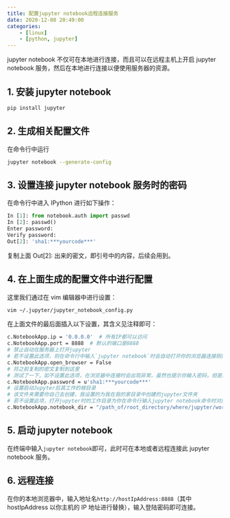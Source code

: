 ```yaml
---
title: 配置jupyter notebook远程连接服务
date: 2020-12-08 20:49:00
categories:
    - [linux]
    - [python, jupyter]
---
```


jupyter notebook 不仅可在本地进行连接，而且可以在远程主机上开启 jupyter notebook 服务，然后在本地进行连接以便使用服务器的资源。

<!-- more -->

## 1. 安装 jupyter notebook

```bash
pip install jupyter
```

## 2. 生成相关配置文件

在命令行中运行

```bash
jupyter notebook --generate-config
```

## 3. 设置连接 jupyter notebook 服务时的密码

在命令行中进入 IPython 进行如下操作：

```python
In [1]: from notebook.auth import passwd
In [2]: passwd()
Enter password:
Verify password:
Out[2]: 'sha1:***yourcode***'
```

复制上面 Out[2]: 出来的密文，即引号中的内容，后续会用到。

## 4. 在上面生成的配置文件中进行配置

这里我们通过在 vim 编辑器中进行设置：

```bash
vim ~/.jupyter/jupyter_notebook_config.py
```

在上面文件的最后面插入以下设置，其含义见注释即可：

```bash
c.NotebookApp.ip = '0.0.0.0'  # 所有IP都可以访问
c.NotebookApp.port = 8888  # 默认的端口是8888
# 禁止自动在服务器上打开jupyter
# 若不设置此选项，则在命令行中输入`jupyter notebook`时会自动打开你的浏览器连接刚刚开启的jupyter服务
c.NotebookApp.open_browser = False
# 将之前复制的密文复制到这里
# 测试了一下，如不设置此选项，在浏览器中连接时会出现异常，虽然也提示你输入密码，但是就是无法连接成功
c.NotebookApp.password = u'sha1:***yourcode***'
# 设置启动Jupyter后其工作的根目录
# 该文件夹需要你自己去创建，我设置的为我在我的家目录中创建的jupyter文件夹
# 若不设置此项，打开jupyter时的工作目录为你在命令行输入jupyter notebook命令时对应的目录
c.NotebookApp.notebook_dir = "/path_of/root_directory/where/jupyter/works/"
```

## 5. 启动 jupyter notebook

在终端中输入`jupyter notebook`即可，此时可在本地或者远程连接此 jupyter notebook 服务。

## 6. 远程连接

在你的本地浏览器中，输入地址名`http://hostIpAddress:8888`（其中 hostIpAddress 以你主机的 IP 地址进行替换），输入登陆密码即可连接。
